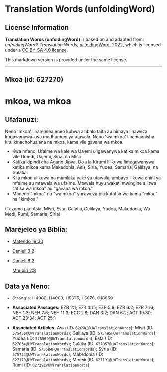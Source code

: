 # Translation Words (unfoldingWord)

## License Information

**Translation Words (unfoldingWord)** is based on and adapted from: _unfoldingWord® Translation Words_, [unfoldingWord](https://unfoldingword.org/utw), 2022, which is licensed under a [CC BY-SA 4.0 license](https://creativecommons.org/licenses/by-sa/4.0/legalcode.en).

This markdown version is provided under the same license.



--------------------------------

## Mkoa (id: 627270)

mkoa, wa mkoa
=============

Ufafanuzi:
----------

Neno 'mkoa' linarejelea eneo kubwa ambalo taifa au himaya linaweza kugawanywa kwa madhumuni ya utawala. Neno 'wa mkoa' linamaanisha kitu kinachohusiana na mkoa, kama vile gavana wa mkoa.

* Kwa mfano, Ufalme wa kale wa Uajemi uligawanywa katika mikoa kama vile Umedi, Uajemi, Siria, na Misri.
* Katika kipindi cha Agano Jipya, Dola la Kirumi lilikuwa limegawanywa katika mikoa kama Makedonia, Asia, Siria, Yudea, Samaria, Galilaya, na Galatia.
* Kila mkoa ulikuwa na mamlaka yake ya utawala, ambayo ilikuwa chini ya mfalme au mtawala wa ufalme. Mtawala huyu wakati mwingine aliitwa "afisa wa mkoa" au "gavana wa mkoa."
* Maneno "mkoa" na "wa mkoa" yanaweza pia kutafsiriwa kama "mkoa" na "kimkoa."

(Tazama pia: Asia, Misri, Esta, Galatia, Galilaya, Yudea, Makedonia, Wa Medi, Rumi, Samaria, Siria)

Marejeleo ya Biblia:
--------------------

* [Matendo 19:30](https://ref.ly/Acts19:30)
* [Danieli 3:2](https://ref.ly/Dan3:2)
* [Danieli 6:2](https://ref.ly/Dan6:2)

    [Mhubiri 2:8](https://ref.ly/Eccl2:8)

Data ya Neno:
-------------

* Strong's: H4082, H4083, H5675, H5676, G18850

* **Associated Passages:** EZR 2:1; EZR 4:15; EZR 5:8; EZR 6:2; EZR 7:16; NEH 1:3; NEH 7:6; NEH 11:3; ECC 2:8; DAN 3:2; DAN 6:2; ACT 19:30; ACT 23:34; ACT 25:1
* **Associated Articles:** Asia (ID: `626902@UWTranslationWords`); Misri (ID: `575456@UWTranslationWords`); Galilaya (ID: `575495@UWTranslationWords`); Yudea (ID: `575569@UWTranslationWords`); Esta (ID: `627034@UWTranslationWords`); Galatia (ID: `627057@UWTranslationWords`); Samaria (ID: `575684@UWTranslationWords`); Syria (ID: `575723@UWTranslationWords`); Makedonia (ID: `627179@UWTranslationWords`); Mmedi (ID: `627191@UWTranslationWords`); Rumi (ID: `627291@UWTranslationWords`)

